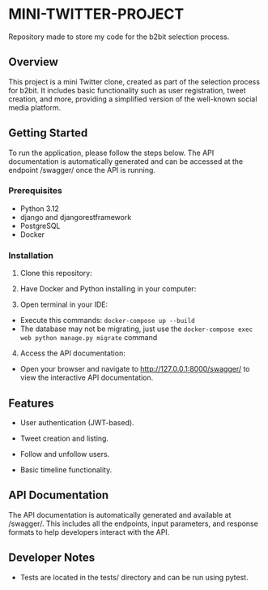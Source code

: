 # MINI-TWITTER-PROJECT
Repository made to store my code for the b2bit selection process.

## Overview

This project is a mini Twitter clone, created as part of the selection process for b2bit. It includes basic functionality such as user registration, tweet creation, and more, providing a simplified version of the well-known social media platform.

## Getting Started

To run the application, please follow the steps below. The API documentation is automatically generated and can be accessed at the endpoint /swagger/ once the API is running.

### Prerequisites
 - Python 3.12
 - django and djangorestframework
 - PostgreSQL
 - Docker 

 ### Installation
1. Clone this repository:

2. Have Docker and Python installing in your computer:

3. Open terminal in your IDE:
- Execute this commands: `docker-compose up --build`
- The database may not be migrating, just use the `docker-compose exec web python manage.py migrate` command

4. Access the API documentation:
- Open your browser and navigate to http://127.0.0.1:8000/swagger/ to view the interactive API documentation.

## Features
- User authentication (JWT-based).

- Tweet creation and listing.

- Follow and unfollow users.

- Basic timeline functionality.

## API Documentation
The API documentation is automatically generated and available at /swagger/. This includes all the endpoints, input parameters, and response formats to help developers interact with the API.

## Developer Notes

- Tests are located in the tests/ directory and can be run using pytest.